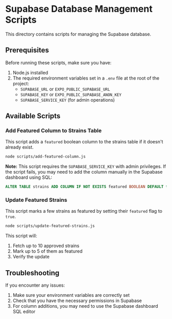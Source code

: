 # Supabase Database Management Scripts

This directory contains scripts for managing the Supabase database.

## Prerequisites

Before running these scripts, make sure you have:

1. Node.js installed
2. The required environment variables set in a `.env` file at the root of the project:
   - `SUPABASE_URL` or `EXPO_PUBLIC_SUPABASE_URL`
   - `SUPABASE_KEY` or `EXPO_PUBLIC_SUPABASE_ANON_KEY`
   - `SUPABASE_SERVICE_KEY` (for admin operations)

## Available Scripts

### Add Featured Column to Strains Table

This script adds a `featured` boolean column to the strains table if it doesn't already exist.

```bash
node scripts/add-featured-column.js
```

**Note:** This script requires the `SUPABASE_SERVICE_KEY` with admin privileges. If the script fails, you may need to add the column manually in the Supabase dashboard using SQL:

```sql
ALTER TABLE strains ADD COLUMN IF NOT EXISTS featured BOOLEAN DEFAULT false;
```

### Update Featured Strains

This script marks a few strains as featured by setting their `featured` flag to `true`.

```bash
node scripts/update-featured-strains.js
```

This script will:
1. Fetch up to 10 approved strains
2. Mark up to 5 of them as featured
3. Verify the update

## Troubleshooting

If you encounter any issues:

1. Make sure your environment variables are correctly set
2. Check that you have the necessary permissions in Supabase
3. For column additions, you may need to use the Supabase dashboard SQL editor 